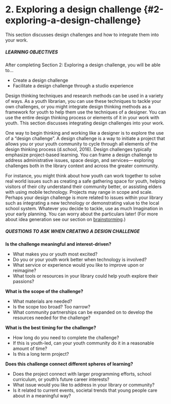 # 2\. Exploring a design challenge {#2-exploring-a-design-challenge}

This section discusses design challenges and how to integrate them into your work.

<div class="table-format objectives"><span class="title"><h5>LEARNING OBJECTIVES</h5></span>After completing Section 2: Exploring a design challenge, you will be able to...
<ul><li>Create a design challenge</li><li>Facilitate a design challenge through a studio experience</li></ul></div>

Design thinking techniques and research methods can be used in a variety of ways. As a youth librarian, you can use these techniques to tackle your own challenges, or you might integrate design thinking methods as a framework for youth to help them use the techniques of a designer. You can use the entire design thinking process or elements of it in your work with youth. This section discusses integrating design challenges into your work.

One way to begin thinking and working like a designer is to explore the use of a “design challenge”. A design challenge is a way to initiate a project that allows you or your youth community to cycle through all elements of the design thinking process (d.school, 2016). Design challenges typically emphasize project-based learning. You can frame a design challenge to address administrative issues, space design, and services— exploring challenges both in the library context and across the greater community.

For instance, you might think about how youth can work together to solve real world issues such as creating a safe gathering space for youth, helping visitors of their city understand their community better, or assisting elders with using mobile technology. Projects may range in scope and scale. Perhaps your design challenge is more related to issues within your library such as integrating a new technology or demonstrating value to the local school system. Whatever you decide to tackle, use as much Imagination in your early planning. You can worry about the particulars later! (For more about idea generation see our section on [brainstorming](../3_core_research_methods/ideation.md#brainstorming).)

<div class="table-format sidebar"><span class="title"><h5>QUESTIONS TO ASK WHEN CREATING A DESIGN CHALLENGE</h5></span>
<b>Is the challenge meaningful and interest-driven?</b>
<ul><li>What makes you or youth most excited?</li><li>Do you or your youth work better when technology is involved?</li><li>What service or experience would you like to improve upon or reimagine?</li><li>What tools or resources in your library could help youth explore their passions?</li></ul>
<b>What is the scope of the challenge?</b> 
<ul><li>What materials are needed?</li><li>Is the scope too broad? Too narrow?</li><li>What community partnerships can be expanded on to develop the resources needed for the challenge?</li></ul>
<b>What is the best timing for the challenge? </b>
<ul><li>How long do you need to complete the challenge?</li><li>If this is youth-led, can your youth community do it in a reasonable amount of time?</li><li>Is this a long term project?</li></ul>
<b>Does this challenge connect different spheres of learning? </b>
<ul><li>Does the project connect with larger programming efforts, school curriculum, or youth’s future career interests? </li><li>What issue would you like to address in your library or community?</li><li>Is it related to current events, societal trends that young people care about in a meaningful way? </li></ul></div>
